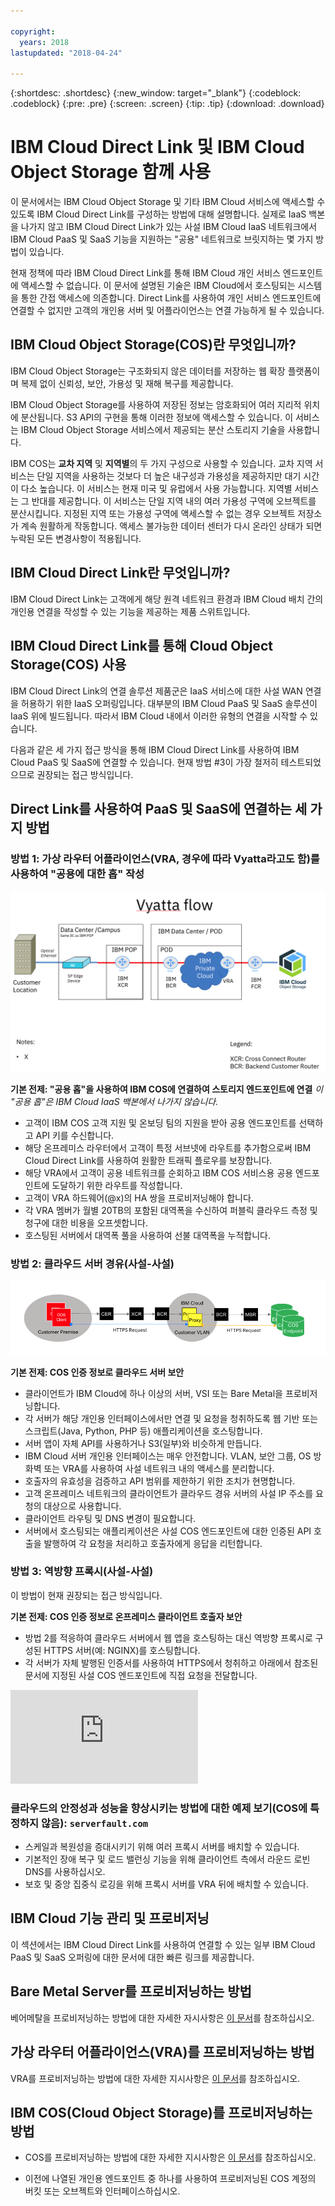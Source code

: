 ```yaml
---

copyright:
  years: 2018
lastupdated: "2018-04-24"

---
```


{:shortdesc: .shortdesc}
{:new_window: target="_blank"}
{:codeblock: .codeblock}
{:pre: .pre}
{:screen: .screen}
{:tip: .tip}
{:download: .download}

# IBM Cloud Direct Link 및 IBM Cloud Object Storage 함께 사용

이 문서에서는 IBM Cloud Object Storage 및 기타 IBM Cloud 서비스에 액세스할 수 있도록 IBM Cloud Direct Link를 구성하는 방법에 대해 설명합니다. 실제로 IaaS 백본을 나가지 않고 IBM Cloud Direct Link가 있는 사설 IBM Cloud IaaS 네트워크에서 IBM Cloud PaaS 및 SaaS 기능을 지원하는 "공용" 네트워크로 브릿지하는 몇 가지 방법이 있습니다.

현재 정책에 따라 IBM Cloud Direct Link를 통해 IBM Cloud 개인 서비스 엔드포인트에 액세스할 수 없습니다. 이 문서에 설명된 기술은 IBM Cloud에서 호스팅되는 시스템을 통한 간접 액세스에 의존합니다. Direct Link를 사용하여 개인 서비스 엔드포인트에 연결할 수 없지만 고객의 개인용 서버 및 어플라이언스는 연결 가능하게 될 수 있습니다.

## IBM Cloud Object Storage(COS)란 무엇입니까?

IBM Cloud Object Storage는 구조화되지 않은 데이터를 저장하는 웹 확장 플랫폼이며 복제 없이 신뢰성, 보안, 가용성 및 재해 복구를 제공합니다. 

IBM Cloud Object Storage를 사용하여 저장된 정보는 암호화되어 여러 지리적 위치에 분산됩니다. S3 API의 구현을 통해 이러한 정보에 액세스할 수 있습니다. 이 서비스는 IBM Cloud Object Storage 서비스에서 제공되는 분산 스토리지 기술을 사용합니다.

IBM COS는 **교차 지역** 및 **지역별**의 두 가지 구성으로 사용할 수 있습니다. 교차 지역 서비스는 단일 지역을 사용하는 것보다 더 높은 내구성과 가용성을 제공하지만 대기 시간이 다소 높습니다. 이 서비스는 현재 미국 및 유럽에서 사용 가능합니다. 지역별 서비스는 그 반대를 제공합니다. 이 서비스는 단일 지역 내의 여러 가용성 구역에 오브젝트를 분산시킵니다. 지정된 지역 또는 가용성 구역에 액세스할 수 없는 경우 오브젝트 저장소가 계속 원활하게 작동합니다. 액세스 불가능한 데이터 센터가 다시 온라인 상태가 되면 누락된 모든 변경사항이 적용됩니다.

## IBM Cloud Direct Link란 무엇입니까?

IBM Cloud Direct Link는 고객에게 해당 원격 네트워크 환경과 IBM Cloud 배치 간의 개인용 연결을 작성할 수 있는 기능을 제공하는 제품 스위트입니다. 

## IBM Cloud Direct Link를 통해 Cloud Object Storage(COS) 사용

IBM Cloud Direct Link의 연결 솔루션 제품군은 IaaS 서비스에 대한 사설 WAN 연결을 허용하기 위한 IaaS 오퍼링입니다. 대부분의 IBM Cloud PaaS 및 SaaS 솔루션이 IaaS 위에 빌드됩니다. 따라서 IBM Cloud 내에서 이러한 유형의 연결을 시작할 수 있습니다.

다음과 같은 세 가지 접근 방식을 통해 IBM Cloud Direct Link를 사용하여 IBM Cloud PaaS 및 SaaS에 연결할 수 있습니다. 현재 방법 #3이 가장 철저히 테스트되었으므로 권장되는 접근 방식입니다.

## Direct Link를 사용하여 PaaS 및 SaaS에 연결하는 세 가지 방법


### 방법 1: 가상 라우터 어플라이언스(VRA, 경우에 따라 Vyatta라고도 함)를 사용하여 "공용에 대한 홉" 작성
 
![vyatta-flow.png](images/vyatta-flow.png)



**기본 전제: "공용 홉"을 사용하여 IBM COS에 연결하여 스토리지 엔드포인트에 연결**
*이 "공용 홉"은 IBM Cloud IaaS 백본에서 나가지 않습니다.*

* 고객이 IBM COS 고객 지원 및 온보딩 팀의 지원을 받아 공용 엔드포인트를 선택하고 API 키를 수신합니다.
* 해당 온프레미스 라우터에서 고객이 특정 서브넷에 라우트를 추가함으로써 IBM Cloud Direct Link를 사용하여 원활한 트래픽 플로우를 보장합니다.
* 해당 VRA에서 고객이 공용 네트워크를 순회하고 IBM COS 서비스용 공용 엔드포인트에 도달하기 위한 라우트를 작성합니다.
* 고객이 VRA 하드웨어(@x)의 HA 쌍을 프로비저닝해야 합니다.
* 각 VRA 멤버가 월별 20TB의 포함된 대역폭을 수신하여 퍼블릭 클라우드 측정 및 청구에 대한 비용을 오프셋합니다.
* 호스팅된 서버에서 대역폭 풀을 사용하여 선불 대역폭을 누적합니다.


### 방법 2: 클라우드 서버 경유(사설-사설)

![역방향 프록시](images/reverse-proxy.png)

**기본 전제: COS 인증 정보로 클라우드 서버 보안**

 * 클라이언트가 IBM Cloud에 하나 이상의 서버, VSI 또는 Bare Metal을 프로비저닝합니다.
 * 각 서버가 해당 개인용 인터페이스에서만 연결 및 요청을 청취하도록 웹 기반 또는 스크립트(Java, Python, PHP 등) 애플리케이션을 호스팅합니다.
 * 서버 앱이 자체 API를 사용하거나 S3(일부)와 비슷하게 만듭니다.
 * IBM Cloud 서버 개인용 인터페이스는 매우 안전합니다. VLAN, 보안 그룹, OS 방화벽 또는 VRA를 사용하여 사설 네트워크 내의 액세스를 분리합니다.
 * 호출자의 유효성을 검증하고 API 범위를 제한하기 위한 조치가 현명합니다.
 * 고객 온프레미스 네트워크의 클라이언트가 클라우드 경유 서버의 사설 IP 주소를 요청의 대상으로 사용합니다.
 * 클라이언트 라우팅 및 DNS 변경이 필요합니다.
 * 서버에서 호스팅되는 애플리케이션은 사설 COS 엔드포인트에 대한 인증된 API 호출을 발행하여 각 요청을 처리하고 호출자에게 응답을 리턴합니다.

### 방법 3: 역방향 프록시(사설-사설)

이 방법이 현재 권장되는 접근 방식입니다.

**기본 전제: COS 인증 정보로 온프레미스 클라이언트 호출자 보안**

 

 * 방법 2를 적응하여 클라우드 서버에서 웹 앱을 호스팅하는 대신 역방향 프록시로 구성된 HTTPS 서버(예: NGINX)를 호스팅합니다.
 * 각 서버가 자체 발행된 인증서를 사용하여 HTTPS에서 청취하고 아래에서 참조된 문서에 지정된 사설 COS 엔드포인트에 직접 요청을 전달합니다.
 
 ![COS 엔드포인트](https://console.bluemix.net/docs/services/cloud-object-storage/basics/endpoints.html)
 
### 클라우드의 안정성과 성능을 향상시키는 방법에 대한 예제 보기(COS에 특정하지 않음): `serverfault.com`

 * 스케일과 복원성을 증대시키기 위해 여러 프록시 서버를 배치할 수 있습니다. 
 * 기본적인 장애 복구 및 로드 밸런싱 기능을 위해 클라이언트 측에서 라운드 로빈 DNS를 사용하십시오.
 * 보호 및 중앙 집중식 로깅을 위해 프록시 서버를 VRA 뒤에 배치할 수 있습니다.
 
 ## IBM Cloud 기능 관리 및 프로비저닝 
 
이 섹션에서는 IBM Cloud Direct Link를 사용하여 연결할 수 있는 일부 IBM Cloud PaaS 및 SaaS 오퍼링에 대한 문서에 대한 빠른 링크를 제공합니다.

## Bare Metal Server를 프로비저닝하는 방법

베어메탈을 프로비저닝하는 방법에 대한 자세한 자시사항은 [이 문서](https://console.bluemix.net/docs/bare-metal/about.html#getting-started-with-bare-metal-servers)를 참조하십시오.

## 가상 라우터 어플라이언스(VRA)를 프로비저닝하는 방법

VRA를 프로비저닝하는 방법에 대한 자세한 지시사항은 [이 문서](https://console.bluemix.net/docs/infrastructure/virtual-router-appliance/getting-started.html#getting-started)를 참조하십시오.

## IBM COS(Cloud Object Storage)를 프로비저닝하는 방법

 * COS를 프로비저닝하는 방법에 대한 자세한 지시사항은 [이 문서](https://console.bluemix.net/catalog/services/cloud-object-storage)를 참조하십시오.
 
 * 이전에 나열된 개인용 엔드포인트 중 하나를 사용하여 프로비저닝된 COS 계정의 버킷 또는 오브젝트와 인터페이스하십시오.
